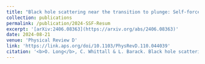 ```yaml
---
title: "Black hole scattering near the transition to plunge: Self-force and resummation of post-Minkowskian theory"
collection: publications
permalink: /publication/2024-SSF-Resum
excerpt: '[arXiv:2406.08363](https://arxiv.org/abs/2406.08363)'
date: 2024-08-21
venue: 'Physical Review D'
link: 'https://link.aps.org/doi/10.1103/PhysRevD.110.044039'
citation: '<b>O. Long</b>, C. Whittall & L. Barack. Black hole scattering near the transition to plunge: Self-force and resummation of post-Minkowskian theory. <em>Phys. Rev. D</em> <b>110</b>, 044039 (2024).'
---
```

